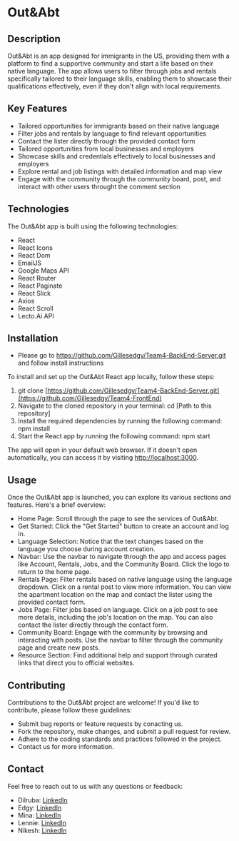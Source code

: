# Out&Abt

## Description

Out&Abt is an app designed for immigrants in the US, providing them with a platform to find a supportive community and start a life based on their native language. The app allows users to filter through jobs and rentals specifically tailored to their language skills, enabling them to showcase their qualifications effectively, even if they don't align with local requirements.

## Key Features

- Tailored opportunities for immigrants based on their native language
- Filter jobs and rentals by language to find relevant opportunities
- Contact the lister directly through the provided contact form
- Tailored opportunities from local businesses and employers
- Showcase skills and credentials effectively to local businesses and employers
- Explore rental and job listings with detailed information and map view
- Engage with the community through the community board, post, and interact with other users throught the comment section

## Technologies

The Out&Abt app is built using the following technologies:

- React
- React Icons
- React Dom
- EmailJS
- Google Maps API
- React Router
- React Paginate
- React Slick
- Axios
- React Scroll
- Lecto.Ai API 

## Installation

- Please go to  https://github.com/Gillesedgy/Team4-BackEnd-Server.git and follow install instructions
  
To install and set up the Out&Abt React app locally, follow these steps:
1. git clone [https://github.com/Gillesedgy/Team4-BackEnd-Server.git](https://github.com/Gillesedgy/Team4-FrontEnd)
2. Navigate to the cloned repository in your terminal: cd [Path to this repository]
3. Install the required dependencies by running the following command: npm install
4. Start the React app by running the following command: npm start

The app will open in your default web browser. If it doesn't open automatically, you can access it by visiting [http://localhost:3000](http://localhost:3000).

## Usage

Once the Out&Abt app is launched, you can explore its various sections and features. Here's a brief overview:

- Home Page: Scroll through the page to see the services of Out&Abt.
- Get Started: Click the "Get Started" button to create an account and log in.
- Language Selection: Notice that the text changes based on the language you choose during account creation.
- Navbar: Use the navbar to navigate through the app and access pages like Account, Rentals, Jobs, and the Community Board. Click the logo to return to the home page.
- Rentals Page: Filter rentals based on native language using the language dropdown. Click on a rental post to view more information. You can view the apartment location on the map and contact the lister using the provided contact form.
- Jobs Page: Filter jobs based on language. Click on a job post to see more details, including the job's location on the map. You can also contact the lister directly through the contact form.
- Community Board: Engage with the community by browsing and interacting with posts. Use the navbar to filter through the community page and create new posts.
- Resource Section: Find additional help and support through curated links that direct you to official websites.

## Contributing

Contributions to the Out&Abt project are welcome! If you'd like to contribute, please follow these guidelines:

- Submit bug reports or feature requests by conacting us.
- Fork the repository, make changes, and submit a pull request for review.
- Adhere to the coding standards and practices followed in the project.
- Contact us for more information. 


## Contact

Feel free to reach out to us with any questions or feedback:

- Dilruba: [LinkedIn](https://www.linkedin.com/in/dilruba-majumder-27bbb5243/)
- Edgy: [LinkedIn](https://www.linkedin.com/in/edgy-gilles-421967148/)
- Mina: [LinkedIn](https://www.linkedin.com/in/mina-grullon-961376243/)
- Lennie: [LinkedIn](https://www.linkedin.com/in/lennie-nurse-943b3973/)
- Nikesh: [LinkedIn](https://www.linkedin.com/in/nikesh-wankhade-517a01230/)
